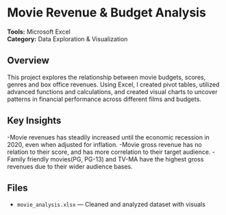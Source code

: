# Movie Revenue & Budget Analysis

**Tools:** Microsoft Excel  
**Category:** Data Exploration & Visualization

## Overview

This project explores the relationship between movie budgets, scores, genres and box office revenues. Using Excel, I created pivot tables, utilized advanced functions and calculations, and created visual charts to uncover patterns in financial performance across different films and budgets.

## Key Insights

-Movie revenues has steadily increased until the economic recession in 2020, even when adjusted for inflation.
-Movie gross revenue has no relation to their score, and has more correlation to their target audience.
-Family friendly movies(PG, PG-13) and TV-MA have the highest gross revenues due to their wider audience bases.

## Files

- `movie_analysis.xlsx` — Cleaned and analyzed dataset with visuals
